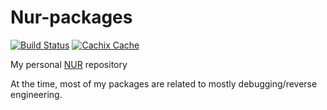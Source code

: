 # Nur-packages

[![Build Status](https://travis-ci.com/<YOUR_TRAVIS_USERNAME>/nur-packages.svg?branch=master)](https://travis-ci.com/<YOUR_TRAVIS_USERNAME>/nur-packages)
[![Cachix Cache](https://img.shields.io/badge/cachix-mic92-blue.svg)](https://mic92.cachix.org)

My personal [NUR](https://github.com/nix-community/NUR) repository

At the time, most of my packages are related to mostly debugging/reverse engineering.
